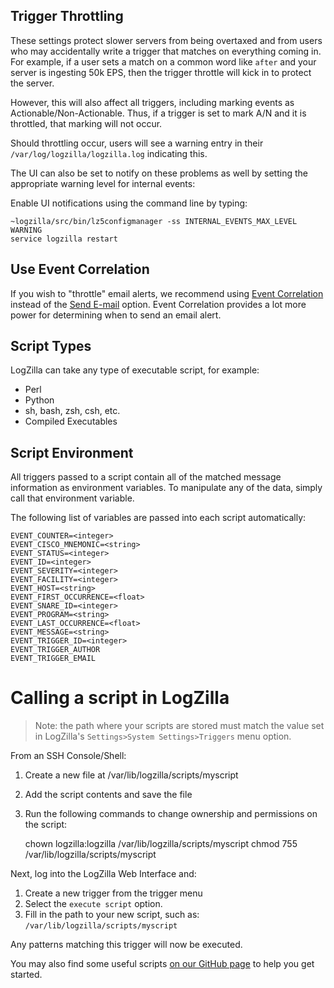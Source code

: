 <!-- @@@title:Trigger Scripts@@@-->


Trigger Throttling
---

These settings protect slower servers from being overtaxed and from users who may accidentally write a trigger that matches on everything coming in. For example, if a user sets a match on a common word like `after` and your server is ingesting 50k EPS, then the trigger throttle will kick in to protect the server.

However, this will also affect all triggers, including marking events as Actionable/Non-Actionable. Thus, if a trigger is set to mark A/N and it is throttled, that marking will not occur.

Should throttling occur, users will see a warning entry in their `/var/log/logzilla/logzilla.log` indicating this.

The UI can also be set to notify on these problems as well by setting the appropriate warning level for internal events:

Enable UI notifications using the command line by typing:

    ~logzilla/src/bin/lz5configmanager -ss INTERNAL_EVENTS_MAX_LEVEL WARNING
    service logzilla restart

Use Event Correlation
---
If you wish to "throttle" email alerts, we recommend using <a href="/help/event_correlation/intro_to_event_correlation">Event Correlation</a> instead of the <a href="/help/creating_triggers/explanation_of_actions">Send E-mail</a> option. Event Correlation provides a lot more power for determining when to send an email alert.

## Script Types
LogZilla can take any type of executable script, for example:
- Perl
- Python
- sh, bash, zsh, csh, etc.
- Compiled Executables


## Script Environment
All triggers passed to a script contain all of the matched message information as environment variables.
To manipulate any of the data, simply call that environment variable.

The following list of variables are passed into each script automatically:

    EVENT_COUNTER=<integer>
    EVENT_CISCO_MNEMONIC=<string>
    EVENT_STATUS=<integer>
    EVENT_ID=<integer>
    EVENT_SEVERITY=<integer>
    EVENT_FACILITY=<integer>
    EVENT_HOST=<string>
    EVENT_FIRST_OCCURRENCE=<float>
    EVENT_SNARE_ID=<integer>
    EVENT_PROGRAM=<string>
    EVENT_LAST_OCCURRENCE=<float>
    EVENT_MESSAGE=<string>
    EVENT_TRIGGER_ID=<integer>
    EVENT_TRIGGER_AUTHOR
    EVENT_TRIGGER_EMAIL


# Calling a script in LogZilla
>Note: the path where your scripts are stored must match the value set in LogZilla's `Settings>System Settings>Triggers` menu option.

From an SSH Console/Shell:

1. Create a new file at /var/lib/logzilla/scripts/myscript
2. Add the script contents and save the file
3. Run the following commands to change ownership and permissions on the script:


    chown logzilla:logzilla /var/lib/logzilla/scripts/myscript
    chmod 755 /var/lib/logzilla/scripts/myscript

Next, log into the LogZilla Web Interface and:

1. Create a new trigger from the trigger menu
2. Select the `execute script` option.
3. Fill in the path to your new script, such as: `/var/lib/logzilla/scripts/myscript`

Any patterns matching this trigger will now be executed.

You may also find some useful scripts <a href="https://github.com/logzilla/triggers">on our GitHub page</a> to help you get started.
